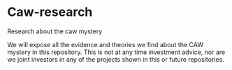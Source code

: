 # Caw-research
Research about the caw mystery


We will expose all the evidence and theories we find about the CAW mystery in this repository.
This is not at any time investment advice, nor are we joint investors in any of the projects shown 
in this or future repositories.
